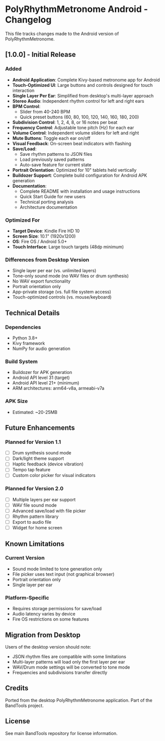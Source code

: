 # PolyRhythmMetronome Android - Changelog

This file tracks changes made to the Android version of PolyRhythmMetronome.

## [1.0.0] - Initial Release

### Added
- **Android Application**: Complete Kivy-based metronome app for Android
- **Touch-Optimized UI**: Large buttons and controls designed for touch interaction
- **Single Layer Per Ear**: Simplified from desktop's multi-layer approach
- **Stereo Audio**: Independent rhythm control for left and right ears
- **BPM Control**: 
  - Slider from 40-240 BPM
  - Quick preset buttons (60, 80, 100, 120, 140, 160, 180, 200)
- **Subdivision Control**: 1, 2, 4, 8, or 16 notes per beat
- **Frequency Control**: Adjustable tone pitch (Hz) for each ear
- **Volume Control**: Independent volume sliders for left and right
- **Mute Buttons**: Toggle each ear on/off
- **Visual Feedback**: On-screen beat indicators with flashing
- **Save/Load**: 
  - Save rhythm patterns to JSON files
  - Load previously saved patterns
  - Auto-save feature for current state
- **Portrait Orientation**: Optimized for 10" tablets held vertically
- **Buildozer Support**: Complete build configuration for Android APK generation
- **Documentation**:
  - Complete README with installation and usage instructions
  - Quick Start Guide for new users
  - Technical porting analysis
  - Architecture documentation

### Optimized For
- **Target Device**: Kindle Fire HD 10
- **Screen Size**: 10.1" (1920x1200)
- **OS**: Fire OS / Android 5.0+
- **Touch Interface**: Large touch targets (48dp minimum)

### Differences from Desktop Version
- Single layer per ear (vs. unlimited layers)
- Tone-only sound mode (no WAV files or drum synthesis)
- No WAV export functionality
- Portrait orientation only
- App-private storage (vs. full file system access)
- Touch-optimized controls (vs. mouse/keyboard)

## Technical Details

### Dependencies
- Python 3.8+
- Kivy framework
- NumPy for audio generation

### Build System
- Buildozer for APK generation
- Android API level 31 (target)
- Android API level 21+ (minimum)
- ARM architectures: arm64-v8a, armeabi-v7a

### APK Size
- Estimated: ~20-25MB

## Future Enhancements

### Planned for Version 1.1
- [ ] Drum synthesis sound mode
- [ ] Dark/light theme support
- [ ] Haptic feedback (device vibration)
- [ ] Tempo tap feature
- [ ] Custom color picker for visual indicators

### Planned for Version 2.0
- [ ] Multiple layers per ear support
- [ ] WAV file sound mode
- [ ] Advanced save/load with file picker
- [ ] Rhythm pattern library
- [ ] Export to audio file
- [ ] Widget for home screen

## Known Limitations

### Current Version
- Sound mode limited to tone generation only
- File picker uses text input (not graphical browser)
- Portrait orientation only
- Single layer per ear

### Platform-Specific
- Requires storage permissions for save/load
- Audio latency varies by device
- Fire OS restrictions on some features

## Migration from Desktop

Users of the desktop version should note:
- JSON rhythm files are compatible with some limitations
- Multi-layer patterns will load only the first layer per ear
- WAV/Drum mode settings will be converted to tone mode
- Frequencies and subdivisions transfer directly

## Credits

Ported from the desktop PolyRhythmMetronome application.
Part of the BandTools project.

## License

See main BandTools repository for license information.
